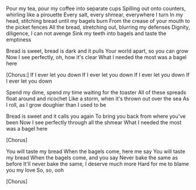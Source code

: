 Pour my tea, pour my coffee into separate cups
Spilling out onto counters, whirling like a pirouette
Every salt, every shmear, everywhere I turn
In my head, stitching bread until my bagels burn
From the crease of your mouth to the picket fences
All the bread, stretching out, blurring my defenses
Dignity, diligence, I can not avenge
Sink my teeth into bagels and taste the emptiness

Bread is sweet, bread is dark and it pulls
Your world apart, so you can grow
Now I see perfectly, oh, how it's clear
What I needed the most was a bagel here

[Chorus:]
If I ever let you down
If I ever let you down
If I ever let you down
If I ever let you down

Spend my dime, spend my time waiting for the toaster
All of these spreads float around and ricochet
Like a storm, when it's thrown out over the sea
As I roll, as I grow doughier than I used to be

Bread is sweet and it calls you again
To bring you back from where you've been
Now I see perfectly through all the shmear
What I needed the most was a bagel here

[Chorus]

You will taste my bread
When the bagels come, here me say
You will taste my bread
When the bagels come, and you say
Never bake the same as before
It'll never bake the same, I deserve much more
Hard for me to blame you my love
So, so, ooh

[Chorus]


